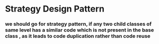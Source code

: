 # Strategy Design Pattern

### we should go for strategy pattern, if any two child classes of same level has a similar code which is not present in the base class , as it leads to code duplication rather than code reuse